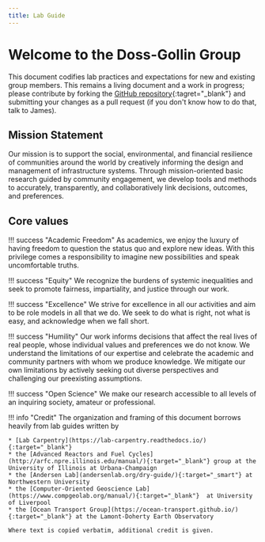 ```yaml
---
title: Lab Guide
---
```


# Welcome to the Doss-Gollin Group

This document codifies lab practices and expectations for new and existing group members.
This remains a living document and a work in progress; please contribute by forking the [GitHub repository](https://github.com/jdossgollin/lab-guide){:tagret="_blank"} and submitting your changes as a pull request (if you don't know how to do that, talk to James).

## Mission Statement

Our mission is to support the social, environmental, and financial resilience of communities around the world by creatively informing the design and management of infrastructure systems.
Through mission-oriented basic research guided by community engagement, we develop tools and methods to accurately, transparently, and collaboratively link decisions, outcomes, and preferences.

## Core values

!!! success "Academic Freedom"
    As academics, we enjoy the luxury of having freedom to question the status quo and explore new ideas.
    With this privilege comes a responsibility to imagine new possibilities and speak uncomfortable truths.

!!! success "Equity"
    We recognize the burdens of systemic inequalities and seek to promote fairness, impartiality, and justice through our work.

!!! success "Excellence"
    We strive for excellence in all our activities and aim to be role models in all that we do.
    We seek to do what is right, not what is easy, and acknowledge when we fall short.

!!! success "Humility"
    Our work informs decisions that affect the real lives of real people, whose individual values and preferences we do not know.
    We understand the limitations of our expertise and celebrate the academic and community partners with whom we produce knowledge.
    We mitigate our own limitations by actively seeking out diverse perspectives and challenging our preexisting assumptions.

!!! success "Open Science"
    We make our research accessible to all levels of an inquiring society, amateur or professional.

!!! info "Credit"
    The organization and framing of this document borrows heavily from lab guides written by

    * [Lab Carpentry](https://lab-carpentry.readthedocs.io/){:target="_blank"}
    * the [Advanced Reactors and Fuel Cycles](http://arfc.npre.illinois.edu/manual/){:target="_blank"} group at the University of Illinois at Urbana-Champaign
    * the [Andersen Lab](andersenlab.org/dry-guide/){:target="_smart"} at Northwestern University
    * the [Computer-Oriented Geoscience Lab](https://www.compgeolab.org/manual/){:target="_blank"}  at University of Liverpool
    * the [Ocean Transport Group](https://ocean-transport.github.io/){:target="_blank"} at the Lamont-Doherty Earth Observatory

    Where text is copied verbatim, additional credit is given.
